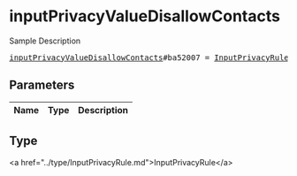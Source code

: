# inputPrivacyValueDisallowContacts

Sample Description

<pre>
<a href="../constructor/inputPrivacyValueDisallowContacts.md">inputPrivacyValueDisallowContacts</a>#ba52007 = <a href="../type/InputPrivacyRule.md">InputPrivacyRule</a>;
</pre>

## Parameters

| Name | Type | Description |
|------|:----:|-------------|

## Type

&lt;a href=&#34;../type/InputPrivacyRule.md&#34;&gt;InputPrivacyRule&lt;/a&gt;
